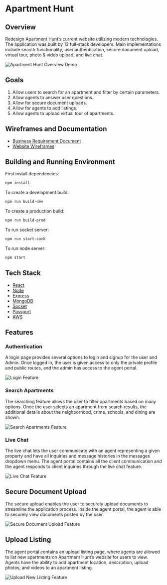# Apartment Hunt

## Overview

Redesign Apartment Hunt’s current website utilizing modern technologies. The application was built by 13 full-stack developers. Main implementations include search functionality, user authentication, secure document upload, virtual tour, photo & video upload, and live chat.

![Apartment Hunt Overview Demo](readme_assets/overview.gif)

## Goals

1. Allow users to search for an apartment and filter by certain parameters.
2. Allow agents to answer user questions.
3. Allow for secure document uploads.
4. Allow for agents to add listings.
5. Allow agents to upload virtual tour of apartments.

## Wireframes and Documentation

* [Business Requirement Document](readme_assets/brd.pdf)
* [Website Wireframes](readme_assets/wireframe.pdf)

## Building and Running Environment

First install dependencies:

```sh
npm install
```

To create a development build:

```sh
npm run build-dev
```

To create a production build:

```sh
npm run build-prod
```

To run socket server:

```sh
npm run start-sock
```

To run node server:

```sh
npm start
```

## Tech Stack
* [React](https://reactjs.org)
* [Node](https://nodejs.org/en)
* [Express](https://expressjs.com)
* [MongoDB](https://www.mongodb.com/)
* [Socket](https://socket.io/)
* [Passport](http://www.passportjs.org/)
* [AWS](https://aws.amazon.com)

## Features
### Authentication
A login page provides several options to login and signup for the user and Admin. Once logged in, the user is given access to only the private profile and public routes, and the admin has access to the agent portal.

![Login Feature](readme_assets/auth.gif)

### Search Apartments
The searching feature allows the user to filter apartments based on many options. Once the user selects an apartment from search results, the additional details about the neighborhood, crime, schools, and dining are shown.

![Search Apartments Feature](readme_assets/search-apt.gif)

### Live Chat
The live chat lets the user communicate with an agent representing a given property and have all inquiries and message histories in the messages dropdown menu. The agent portal contains all the client communication and the agent responds to client inquiries through the live chat feature.

![Live Chat Feature](readme_assets/live-chat.gif)

## Secure Document Upload
The secure upload enables the user to securely upload documents to streamline the application process. Inside the agent portal, the agent is able to securely view documents posted by the user.

![Secure Document Upload Feature](readme_assets/secure-document-upload.gif)

## Upload Listing
The agent portal contains an upload listing page, where agents are allowed to list new apartments on Apartment Hunt’s website for users to view. Agents have the ability to add apartment location, description, upload photos, and videos to an apartment listing.

![Upload New Listing Feature](readme_assets/upload-listing.gif)